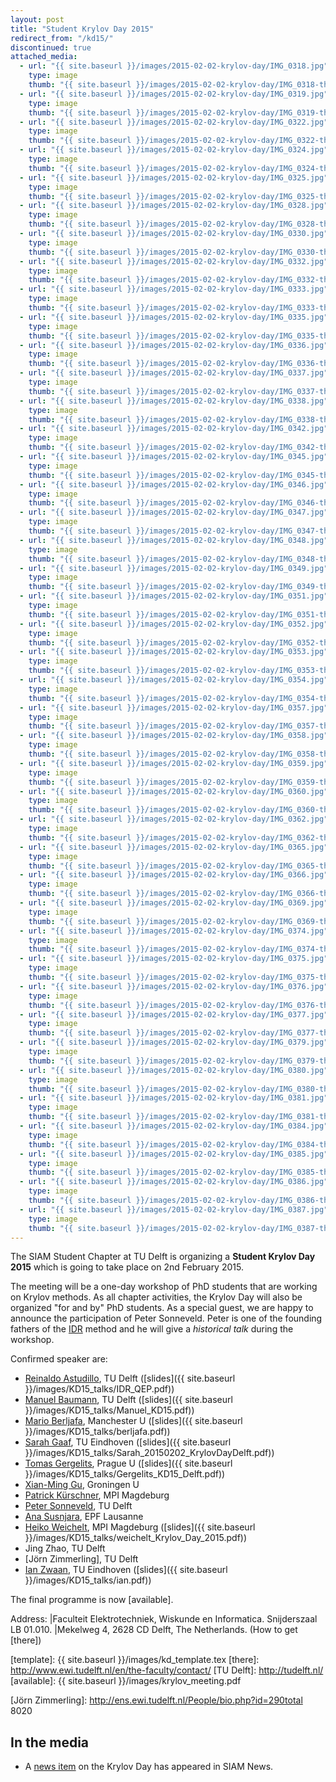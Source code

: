 ```yaml
---
layout: post
title: "Student Krylov Day 2015"
redirect_from: "/kd15/"
discontinued: true
attached_media:
  - url: "{{ site.baseurl }}/images/2015-02-02-krylov-day/IMG_0318.jpg"
    type: image
    thumb: "{{ site.baseurl }}/images/2015-02-02-krylov-day/IMG_0318-thumb.jpg"
  - url: "{{ site.baseurl }}/images/2015-02-02-krylov-day/IMG_0319.jpg"
    type: image
    thumb: "{{ site.baseurl }}/images/2015-02-02-krylov-day/IMG_0319-thumb.jpg"
  - url: "{{ site.baseurl }}/images/2015-02-02-krylov-day/IMG_0322.jpg"
    type: image
    thumb: "{{ site.baseurl }}/images/2015-02-02-krylov-day/IMG_0322-thumb.jpg"
  - url: "{{ site.baseurl }}/images/2015-02-02-krylov-day/IMG_0324.jpg"
    type: image
    thumb: "{{ site.baseurl }}/images/2015-02-02-krylov-day/IMG_0324-thumb.jpg"
  - url: "{{ site.baseurl }}/images/2015-02-02-krylov-day/IMG_0325.jpg"
    type: image
    thumb: "{{ site.baseurl }}/images/2015-02-02-krylov-day/IMG_0325-thumb.jpg"
  - url: "{{ site.baseurl }}/images/2015-02-02-krylov-day/IMG_0328.jpg"
    type: image
    thumb: "{{ site.baseurl }}/images/2015-02-02-krylov-day/IMG_0328-thumb.jpg"
  - url: "{{ site.baseurl }}/images/2015-02-02-krylov-day/IMG_0330.jpg"
    type: image
    thumb: "{{ site.baseurl }}/images/2015-02-02-krylov-day/IMG_0330-thumb.jpg"
  - url: "{{ site.baseurl }}/images/2015-02-02-krylov-day/IMG_0332.jpg"
    type: image
    thumb: "{{ site.baseurl }}/images/2015-02-02-krylov-day/IMG_0332-thumb.jpg"
  - url: "{{ site.baseurl }}/images/2015-02-02-krylov-day/IMG_0333.jpg"
    type: image
    thumb: "{{ site.baseurl }}/images/2015-02-02-krylov-day/IMG_0333-thumb.jpg"
  - url: "{{ site.baseurl }}/images/2015-02-02-krylov-day/IMG_0335.jpg"
    type: image
    thumb: "{{ site.baseurl }}/images/2015-02-02-krylov-day/IMG_0335-thumb.jpg"
  - url: "{{ site.baseurl }}/images/2015-02-02-krylov-day/IMG_0336.jpg"
    type: image
    thumb: "{{ site.baseurl }}/images/2015-02-02-krylov-day/IMG_0336-thumb.jpg"
  - url: "{{ site.baseurl }}/images/2015-02-02-krylov-day/IMG_0337.jpg"
    type: image
    thumb: "{{ site.baseurl }}/images/2015-02-02-krylov-day/IMG_0337-thumb.jpg"
  - url: "{{ site.baseurl }}/images/2015-02-02-krylov-day/IMG_0338.jpg"
    type: image
    thumb: "{{ site.baseurl }}/images/2015-02-02-krylov-day/IMG_0338-thumb.jpg"
  - url: "{{ site.baseurl }}/images/2015-02-02-krylov-day/IMG_0342.jpg"
    type: image
    thumb: "{{ site.baseurl }}/images/2015-02-02-krylov-day/IMG_0342-thumb.jpg"
  - url: "{{ site.baseurl }}/images/2015-02-02-krylov-day/IMG_0345.jpg"
    type: image
    thumb: "{{ site.baseurl }}/images/2015-02-02-krylov-day/IMG_0345-thumb.jpg"
  - url: "{{ site.baseurl }}/images/2015-02-02-krylov-day/IMG_0346.jpg"
    type: image
    thumb: "{{ site.baseurl }}/images/2015-02-02-krylov-day/IMG_0346-thumb.jpg"
  - url: "{{ site.baseurl }}/images/2015-02-02-krylov-day/IMG_0347.jpg"
    type: image
    thumb: "{{ site.baseurl }}/images/2015-02-02-krylov-day/IMG_0347-thumb.jpg"
  - url: "{{ site.baseurl }}/images/2015-02-02-krylov-day/IMG_0348.jpg"
    type: image
    thumb: "{{ site.baseurl }}/images/2015-02-02-krylov-day/IMG_0348-thumb.jpg"
  - url: "{{ site.baseurl }}/images/2015-02-02-krylov-day/IMG_0349.jpg"
    type: image
    thumb: "{{ site.baseurl }}/images/2015-02-02-krylov-day/IMG_0349-thumb.jpg"
  - url: "{{ site.baseurl }}/images/2015-02-02-krylov-day/IMG_0351.jpg"
    type: image
    thumb: "{{ site.baseurl }}/images/2015-02-02-krylov-day/IMG_0351-thumb.jpg"
  - url: "{{ site.baseurl }}/images/2015-02-02-krylov-day/IMG_0352.jpg"
    type: image
    thumb: "{{ site.baseurl }}/images/2015-02-02-krylov-day/IMG_0352-thumb.jpg"
  - url: "{{ site.baseurl }}/images/2015-02-02-krylov-day/IMG_0353.jpg"
    type: image
    thumb: "{{ site.baseurl }}/images/2015-02-02-krylov-day/IMG_0353-thumb.jpg"
  - url: "{{ site.baseurl }}/images/2015-02-02-krylov-day/IMG_0354.jpg"
    type: image
    thumb: "{{ site.baseurl }}/images/2015-02-02-krylov-day/IMG_0354-thumb.jpg"
  - url: "{{ site.baseurl }}/images/2015-02-02-krylov-day/IMG_0357.jpg"
    type: image
    thumb: "{{ site.baseurl }}/images/2015-02-02-krylov-day/IMG_0357-thumb.jpg"
  - url: "{{ site.baseurl }}/images/2015-02-02-krylov-day/IMG_0358.jpg"
    type: image
    thumb: "{{ site.baseurl }}/images/2015-02-02-krylov-day/IMG_0358-thumb.jpg"
  - url: "{{ site.baseurl }}/images/2015-02-02-krylov-day/IMG_0359.jpg"
    type: image
    thumb: "{{ site.baseurl }}/images/2015-02-02-krylov-day/IMG_0359-thumb.jpg"
  - url: "{{ site.baseurl }}/images/2015-02-02-krylov-day/IMG_0360.jpg"
    type: image
    thumb: "{{ site.baseurl }}/images/2015-02-02-krylov-day/IMG_0360-thumb.jpg"
  - url: "{{ site.baseurl }}/images/2015-02-02-krylov-day/IMG_0362.jpg"
    type: image
    thumb: "{{ site.baseurl }}/images/2015-02-02-krylov-day/IMG_0362-thumb.jpg"
  - url: "{{ site.baseurl }}/images/2015-02-02-krylov-day/IMG_0365.jpg"
    type: image
    thumb: "{{ site.baseurl }}/images/2015-02-02-krylov-day/IMG_0365-thumb.jpg"
  - url: "{{ site.baseurl }}/images/2015-02-02-krylov-day/IMG_0366.jpg"
    type: image
    thumb: "{{ site.baseurl }}/images/2015-02-02-krylov-day/IMG_0366-thumb.jpg"
  - url: "{{ site.baseurl }}/images/2015-02-02-krylov-day/IMG_0369.jpg"
    type: image
    thumb: "{{ site.baseurl }}/images/2015-02-02-krylov-day/IMG_0369-thumb.jpg"
  - url: "{{ site.baseurl }}/images/2015-02-02-krylov-day/IMG_0374.jpg"
    type: image
    thumb: "{{ site.baseurl }}/images/2015-02-02-krylov-day/IMG_0374-thumb.jpg"
  - url: "{{ site.baseurl }}/images/2015-02-02-krylov-day/IMG_0375.jpg"
    type: image
    thumb: "{{ site.baseurl }}/images/2015-02-02-krylov-day/IMG_0375-thumb.jpg"
  - url: "{{ site.baseurl }}/images/2015-02-02-krylov-day/IMG_0376.jpg"
    type: image
    thumb: "{{ site.baseurl }}/images/2015-02-02-krylov-day/IMG_0376-thumb.jpg"
  - url: "{{ site.baseurl }}/images/2015-02-02-krylov-day/IMG_0377.jpg"
    type: image
    thumb: "{{ site.baseurl }}/images/2015-02-02-krylov-day/IMG_0377-thumb.jpg"
  - url: "{{ site.baseurl }}/images/2015-02-02-krylov-day/IMG_0379.jpg"
    type: image
    thumb: "{{ site.baseurl }}/images/2015-02-02-krylov-day/IMG_0379-thumb.jpg"
  - url: "{{ site.baseurl }}/images/2015-02-02-krylov-day/IMG_0380.jpg"
    type: image
    thumb: "{{ site.baseurl }}/images/2015-02-02-krylov-day/IMG_0380-thumb.jpg"
  - url: "{{ site.baseurl }}/images/2015-02-02-krylov-day/IMG_0381.jpg"
    type: image
    thumb: "{{ site.baseurl }}/images/2015-02-02-krylov-day/IMG_0381-thumb.jpg"
  - url: "{{ site.baseurl }}/images/2015-02-02-krylov-day/IMG_0384.jpg"
    type: image
    thumb: "{{ site.baseurl }}/images/2015-02-02-krylov-day/IMG_0384-thumb.jpg"
  - url: "{{ site.baseurl }}/images/2015-02-02-krylov-day/IMG_0385.jpg"
    type: image
    thumb: "{{ site.baseurl }}/images/2015-02-02-krylov-day/IMG_0385-thumb.jpg"
  - url: "{{ site.baseurl }}/images/2015-02-02-krylov-day/IMG_0386.jpg"
    type: image
    thumb: "{{ site.baseurl }}/images/2015-02-02-krylov-day/IMG_0386-thumb.jpg"
  - url: "{{ site.baseurl }}/images/2015-02-02-krylov-day/IMG_0387.jpg"
    type: image
    thumb: "{{ site.baseurl }}/images/2015-02-02-krylov-day/IMG_0387-thumb.jpg"
---
```


The SIAM Student Chapter at TU Delft is organizing a **Student Krylov Day
2015** which is going to take place on 2nd February 2015.

The meeting will be a one-day workshop of PhD students that are working on
Krylov methods.  As all chapter activities, the Krylov Day will also be
organized "for and by" PhD students.  As a special guest, we are happy to
announce the participation of Peter Sonneveld.  Peter is one of the founding
fathers of the [IDR] method and he will give a *historical talk* during the
workshop.

Confirmed speaker are:

* [Reinaldo Astudillo], TU Delft ([slides]({{ site.baseurl }}/images/KD15_talks/IDR_QEP.pdf))
* [Manuel Baumann], TU Delft ([slides]({{ site.baseurl }}/images/KD15_talks/Manuel_KD15.pdf))
* [Mario Berljafa], Manchester U ([slides]({{ site.baseurl }}/images/KD15_talks/berljafa.pdf))
* [Sarah Gaaf], TU Eindhoven ([slides]({{ site.baseurl }}/images/KD15_talks/Sarah_20150202_KrylovDayDelft.pdf))
* [Tomas Gergelits], Prague U ([slides]({{ site.baseurl }}/images/KD15_talks/Gergelits_KD15_Delft.pdf))
* [Xian-Ming Gu], Groningen U
* [Patrick Kürschner], MPI Magdeburg
* [Peter Sonneveld], TU Delft
* [Ana Susnjara], EPF Lausanne
* [Heiko Weichelt], MPI Magdeburg ([slides]({{ site.baseurl }}/images/KD15_talks/weichelt_Krylov_Day_2015.pdf))
* Jing Zhao, TU Delft
* [Jörn Zimmerling], TU Delft
* [Ian Zwaan], TU Eindhoven ([slides]({{ site.baseurl }}/images/KD15_talks/ian.pdf))

The final programme is now [available].

Address: |Faculteit Elektrotechniek, Wiskunde en Informatica. Snijderszaal LB 01.010.
         |Mekelweg 4, 2628 CD  Delft, The Netherlands. (How to get [there])

[IDR]: http://ta.twi.tudelft.nl/nw/users/gijzen/IDR.html
[mail sscdelft]: mailto:SIAMSC-EWI@tudelft.nl
[template]: {{ site.baseurl }}/images/kd_template.tex
[there]: http://www.ewi.tudelft.nl/en/the-faculty/contact/
[TU Delft]: http://tudelft.nl/
[available]:  {{ site.baseurl }}/images/krylov_meeting.pdf

[Reinaldo Astudillo]: http://ta.twi.tudelft.nl/nw/users/rastudillo/
[Manuel Baumann]: http://ta.twi.tudelft.nl/nw/users/mmbaumann/
[Mario Berljafa]: http://www.maths.manchester.ac.uk/~berljafa/
[Carlos Echeverria]: https://www.math.tu-berlin.de/fachgebiete_ag_modnumdiff/fg_numerische_lineare_algebra/v-menue/numerische_lineare_algebra/carlos_echeverria/home/
[Sarah Gaaf]: http://www.win.tue.nl/~sgaaf/
[Yue Qiu]: http://ta.twi.tudelft.nl/nw/users/yueqiu/
[Peter Sonneveld]: http://ta.twi.tudelft.nl/nw/users/sonnevld/
[Ian Zwaan]: http://ianzwaan.com/
[Xian-Ming Gu]: http://www.rug.nl/staff/x.m.gu/
[Ana Susnjara]: http://people.epfl.ch/ana.susnjara
[Heiko Weichelt]: http://www2.mpi-magdeburg.mpg.de/mpcsc/weichelt/
[Patrick Kürschner]: http://www2.mpi-magdeburg.mpg.de/mpcsc/kuerschner/
[Tomas Gergelits]: http://www.karlin.mff.cuni.cz/~gergelits/
[Jörn Zimmerling]: http://ens.ewi.tudelft.nl/People/bio.php?id=290total 8020

In the media
------------

* A [news item][sinews] on the Krylov Day has appeared in SIAM News.

[sinews]: http://sinews.siam.org/DetailsPage/tabid/607/ArticleID/504/European-Students-Gather-at-TU-Delft-for-Krylov-Day.aspx
